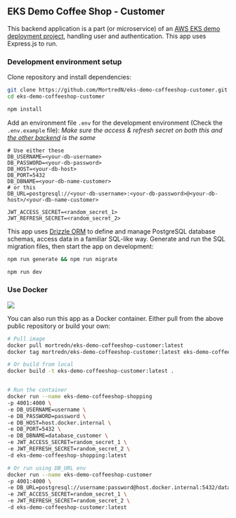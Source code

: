 ## EKS Demo Coffee Shop - Customer

This backend application is a part (or microservice) of an [AWS EKS demo deployment project](https://github.com/MortredN/eks-demo-coffeeshop), handling user and authentication. This app uses Express.js to run.

### Development environment setup

Clone repository and install dependencies:

```bash
git clone https://github.com/MortredN/eks-demo-coffeeshop-customer.git
cd eks-demo-coffeeshop-customer

npm install
```

Add an environment file `.env` for the development environment (Check the `.env.example` file): *Make sure the access & refresh secret on both this and [the other backend](https://github.com/MortredN/eks-demo-coffeeshop-shopping) is the same*

```properties
# Use either these
DB_USERNAME=<your-db-username>
DB_PASSWORD=<your-db-password>
DB_HOST=<your-db-host>
DB_PORT=5432
DB_DBNAME=<your-db-name-customer>
# or this
DB_URL=postgresql://<your-db-username>:<your-db-password>@<your-db-host>/<your-db-name-customer>

JWT_ACCESS_SECRET=<random_secret_1>
JWT_REFRESH_SECRET=<random_secret_2>
```

This app uses [Drizzle ORM](https://orm.drizzle.team/docs/overview) to define and manage PostgreSQL database schemas, access data in a familiar SQL-like way. Generate and run the SQL migration files, then start the app on development:

```bash
npm run generate && npm run migrate

npm run dev
```

### Use Docker

[<img src="https://img.shields.io/badge/Docker-2496ED?logo=docker&logoColor=fff">](https://hub.docker.com/r/mortredn/eks-demo-coffeeshop-customer)

You can also run this app as a Docker container. Either pull from the above public repository or build your own:

```bash
# Pull image
docker pull mortredn/eks-demo-coffeeshop-customer:latest
docker tag mortredn/eks-demo-coffeeshop-customer:latest eks-demo-coffeeshop-customer:latest

# Or build from local
docker build -t eks-demo-coffeeshop-customer:latest .


# Run the container
docker run --name eks-demo-coffeeshop-shopping
-p 4001:4000 \
-e DB_USERNAME=username \
-e DB_PASSWORD=password \
-e DB_HOST=host.docker.internal \
-e DB_PORT=5432 \
-e DB_DBNAME=database_customer \
-e JWT_ACCESS_SECRET=random_secret_1 \
-e JWT_REFRESH_SECRET=random_secret_2 \
-d eks-demo-coffeeshop-shopping:latest

# Or run using DB_URL env
docker run --name eks-demo-coffeeshop-customer
-p 4001:4000 \
-e DB_URL=postgresql://username:password@host.docker.internal:5432/database_customer \
-e JWT_ACCESS_SECRET=random_secret_1 \
-e JWT_REFRESH_SECRET=random_secret_2 \
-d eks-demo-coffeeshop-customer:latest
```
